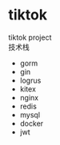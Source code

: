 # tiktok
tiktok project   
技术栈   
- gorm
- gin
- logrus
- kitex
- nginx
- redis
- mysql
- docker
- jwt

